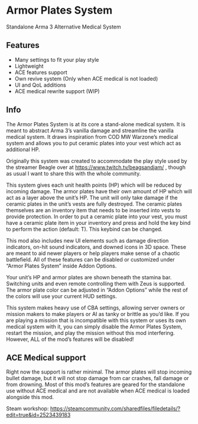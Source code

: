# Armor Plates System

Standalone Arma 3 Alternative Medical System

## Features

-   Many settings to fit your play style
-   Lightweight
-   ACE features support
-   Own revive system (Only when ACE medical is not loaded)
-   UI and QoL additions
-   ACE medical rewrite support (WIP)

## Info

The Armor Plates System is at its core a stand-alone medical system. It is meant to abstract Arma 3’s vanilla damage and streamline the vanilla medical system. It draws inspiration from COD MW Warzone’s medical system and allows you to put ceramic plates into your vest which act as additional HP.

Originally this system was created to accommodate the play style used by the streamer Beagle over at https://www.twitch.tv/beagsandjam/ , though as usual I want to share this with the whole community.

This system gives each unit health points (HP) which will be reduced by incoming damage. The armor plates have their own amount of HP which will act as a layer above the unit’s HP. The unit will only take damage if the ceramic plates in the unit’s vests are fully destroyed. The ceramic plates themselves are an inventory item that needs to be inserted into vests to provide protection. In order to put a ceramic plate into your vest, you must have a ceramic plate item in your inventory and press and hold the key bind to perform the action (default: T). This keybind can be changed.

This mod also includes new UI elements such as damage direction indicators, on-hit sound indicators, and downed icons in 3D space. These are meant to aid newer players or help players make sense of a chaotic battlefield. All of these features can be disabled or customized under “Armor Plates System” inside Addon Options.

Your unit’s HP and armor plates are shown beneath the stamina bar. Switching units and even remote controlling them with Zeus is supported. The armor plate color can be adjusted in “Addon Options” while the rest of the colors will use your current HUD settings.

This system makes heavy use of CBA settings, allowing server owners or mission makers to make players or AI as tanky or brittle as you’d like. If you are playing a mission that is incompatible with this system or uses its own medical system with it, you can simply disable the Armor Plates System, restart the mission, and play the mission without this mod interfering. However, ALL of the mod’s features will be disabled!

## ACE Medical support

Right now the support is rather minimal. The armor plates will stop incoming bullet damage, but it will not stop damage from car crashes, fall damage or from drowning. Most of this mod’s features are geared for the standalone use without ACE medical and are not available when ACE medical is loaded alongside this mod.

Steam workshop: https://steamcommunity.com/sharedfiles/filedetails/?edit=true&id=2523439183
